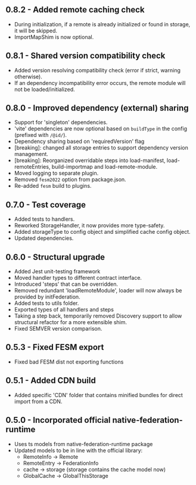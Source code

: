 ## 0.8.2 - Added remote caching check
- During initialization, if a remote is already initialized or found in storage, it will be skipped. 
- ImportMapShim is now optional.

## 0.8.1 - Shared version compatibility check
- Added version resolving compatibility check (error if strict, warning otherwise).
- If an dependency incompatibility error occurs, the remote module will not be loaded/initialized. 

## 0.8.0 - Improved dependency (external) sharing
- Support for 'singleton' dependencies.
- 'vite' dependencies are now optional based on `buildType` in the config (prefixed with `/@id/`).
- Dependency sharing based on 'requiredVersion' flag
- [breaking]: changed all storage entries to support dependency version management.
- [breaking]: Reorganized overridable steps into load-manifest, load-remoteEntries, build-importmap and load-remote-module. 
- Moved logging to separate plugin.
- Removed `fesm2022` option from package.json.
- Re-added `fesm` build to plugins. 

## 0.7.0 - Test coverage
- Added tests to handlers.
- Reworked StorageHandler, it now provides more type-safety.
- Added storageType to config object and simplified cache config object.
- Updated dependencies.

## 0.6.0 - Structural upgrade
- Added Jest unit-testing framework
- Moved handler types to different contract interface.
- Introduced 'steps' that can be overridden.
- Removed redundant 'loadRemoteModule', loader will now always be provided by initFederation.
- Added tests to utils folder.
- Exported types of all handlers and steps
- Taking a step back, temporarily removed Discovery support to allow structural refactor for a more extensible shim.
- Fixed SEMVER version comparison.

## 0.5.3 - Fixed FESM export
- Fixed bad FESM dist not exporting functions

## 0.5.1 - Added CDN build
- Added specific 'CDN' folder that contains minified bundles for direct import from a CDN. 

## 0.5.0 - Incorporated official native-federation-runtime
- Uses ts models from native-federation-runtime package
- Updated models to be in line with the official library:
    - RemoteInfo -> Remote
    - RemoteEntry -> FederationInfo
    - cache -> storage (storage contains the cache model now)
    - GlobalCache -> GlobalThisStorage